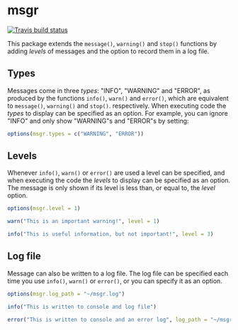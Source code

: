 # msgr

[![Travis build status](https://travis-ci.org/ChadGoymer/msgr.svg?branch=master)](https://travis-ci.org/ChadGoymer/msgr)

This package extends the `message()`, `warning()` and `stop()` functions by adding _levels_ 
of messages and the option to record them in a log file.

## Types

Messages come in three _types_: "INFO", "WARNING" and "ERROR", as produced by the functions
`info()`, `warn()` and `error()`, which are equivalent to `message()`, `warning()` and 
`stop()`. respectively. When executing code the _types_ to display can be specified as an 
option. For example, you can ignore "INFO" and only show "WARNING"s and "ERROR"s by setting:

```r
options(msgr.types = c("WARNING", "ERROR"))
```

## Levels

Whenever `info()`, `warn()` or `error()` are used a level can be specified, and when 
executing the code the _levels_ to display can be specified as an option. The message is
only shown if its level is less than, or equal to, the _level_ option.

```r
options(msgr.level = 1)

warn("This is an important warning!", level = 1)

info("This is useful information, but not important!", level = 3)
```

## Log file

Message can also be written to a log file. The log file can be specified each time you use
`info()`, `warn()` or `error()`, or you can specify it as an option.

```r
options(msgr.log_path = "~/msgr.log")

info("This is written to console and log file")

error("This is written to console and an error log", log_path = "~/msgr-errors.log")
```
